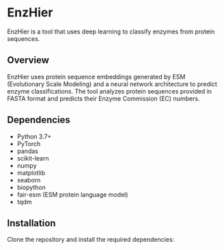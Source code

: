 # EnzHier

EnzHier is a tool that uses deep learning to classify enzymes from protein sequences.

## Overview

EnzHier uses protein sequence embeddings generated by ESM (Evolutionary Scale Modeling) and a neural network architecture to predict enzyme classifications. The tool analyzes protein sequences provided in FASTA format and predicts their Enzyme Commission (EC) numbers.

## Dependencies

- Python 3.7+
- PyTorch
- pandas
- scikit-learn
- numpy
- matplotlib
- seaborn
- biopython
- fair-esm (ESM protein language model)
- tqdm

## Installation

Clone the repository and install the required dependencies:
